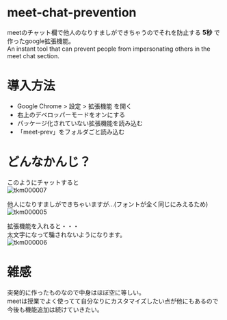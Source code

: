 # meet-chat-prevention
meetのチャット欄で他人のなりすましができちゃうのでそれを防止する __5秒__ で作ったgoogle拡張機能。  
An instant tool that can prevent people from impersonating others in the meet chat section.   


    
# 導入方法
* Google Chrome > 設定 > 拡張機能 を開く
* 右上のデベロッパーモードをオンにする
* パッケージ化されていない拡張機能を読み込む
* 「meet-prev」をフォルダごと読み込む



# どんなかんじ？
 このようにチャットすると  
![tkm000007](https://user-images.githubusercontent.com/92311154/150646954-ffe77b37-5287-4688-b60e-603bc21bbfd9.JPG)

他人になりすましができちゃいますが...(フォントが全く同じにみえるため)  
![tkm000005](https://user-images.githubusercontent.com/92311154/150646956-f804a28f-cba1-4bf8-92b3-bd49cb765e30.JPG)



 拡張機能を入れると・・・  
 太文字になって騙されないようになります。  
![tkm000006](https://user-images.githubusercontent.com/92311154/150646984-9374b8cb-ca5c-4aef-9461-90f1e3446b49.JPG)


  
# 雑感
突発的に作ったものなので中身はほぼ空に等しい。  
meetは授業でよく使ってて自分なりにカスタマイズしたい点が他にもあるので今後も機能追加は続けていきたい。

